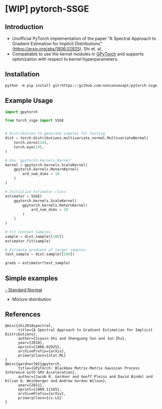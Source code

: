 # [WIP] pytorch-SSGE
## Introduction
- Unofficial PyTorch implementation of the paper "A Spectral Approach to Gradient Estimation for Implicit Distributions" (https://arxiv.org/abs/1806.02925), Shi et. al.
- Compatiable to use the kernel modules in [GPyTorch](https://gpytorch.ai/) and supports optimization with respect to kernel hyperparameters.

## Installation
```python
python -m pip install git+https://github.com/nonconvexopt/pytorch-ssge.git
```

## Example Usage
```python
import gpytorch

from torch_ssge import SSGE


# Distribution to generate samples for testing
dist = torch.distributions.multivariate_normal.MultivariateNormal(
    torch.zeros(10),
    torch.eye(10),
)

# Use 'gpytorch.kernels.Kernel'
kernel = gpytorch.kernels.ScaleKernel(
    gpytorch.kernels.MaternKernel(
        ard_num_dims = 10
    )
)

# Initialize estimator class
estimator = SSGE(
    gpytorch.kernels.ScaleKernel(
        gpytorch.kernels.MaternKernel(
            ard_num_dims = 10
        )
    )
)

# Fit Context Samples.
sample = dist.sample([100])
estimator.fit(sample)

# Estimate gradient of target samples.
test_sample = dist.sample([100])

grads = estimator(test_sample)
```

## Simple examples
[- Standard Normal](https://github.com/nonconvexopt/pytorch_ssge/blob/master/examples/standard_normal.ipynb)
- Mixture distribution

## References
```
@misc{shi2018spectral,
      title={A Spectral Approach to Gradient Estimation for Implicit Distributions}, 
      author={Jiaxin Shi and Shengyang Sun and Jun Zhu},
      year={2018},
      eprint={1806.02925},
      archivePrefix={arXiv},
      primaryClass={stat.ML}
}
@misc{gardner2021gpytorch,
      title={GPyTorch: Blackbox Matrix-Matrix Gaussian Process Inference with GPU Acceleration}, 
      author={Jacob R. Gardner and Geoff Pleiss and David Bindel and Kilian Q. Weinberger and Andrew Gordon Wilson},
      year={2021},
      eprint={1809.11165},
      archivePrefix={arXiv},
      primaryClass={cs.LG}
}
```
